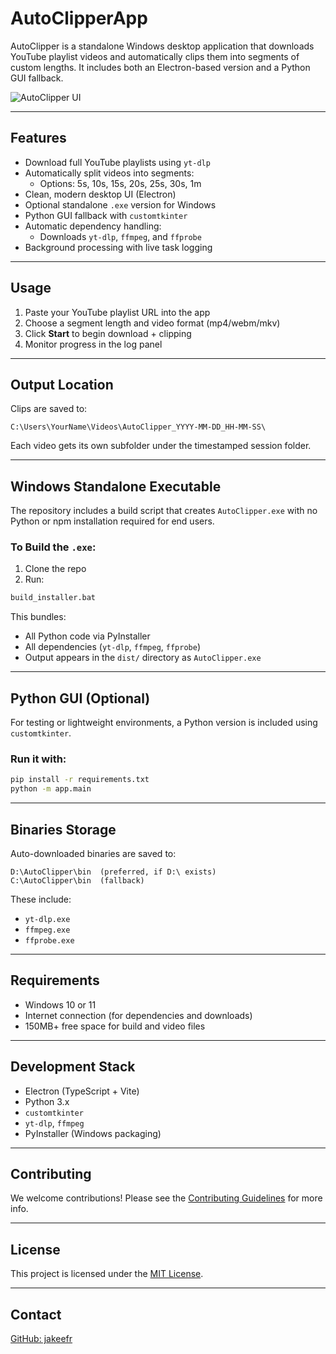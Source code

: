 # AutoClipperApp

AutoClipper is a standalone Windows desktop application that downloads YouTube playlist videos and automatically clips them into segments of custom lengths. It includes both an Electron-based version and a Python GUI fallback.

![AutoClipper UI](https://github.com/user-attachments/assets/9a9fe75d-f218-4a7e-9e44-716b7e9e6145)

---

## Features

- Download full YouTube playlists using `yt-dlp`
- Automatically split videos into segments:
  - Options: 5s, 10s, 15s, 20s, 25s, 30s, 1m
- Clean, modern desktop UI (Electron)
- Optional standalone `.exe` version for Windows
- Python GUI fallback with `customtkinter`
- Automatic dependency handling:
  - Downloads `yt-dlp`, `ffmpeg`, and `ffprobe`
- Background processing with live task logging

---

## Usage

1. Paste your YouTube playlist URL into the app
2. Choose a segment length and video format (mp4/webm/mkv)
3. Click **Start** to begin download + clipping
4. Monitor progress in the log panel

---

## Output Location

Clips are saved to:

```
C:\Users\YourName\Videos\AutoClipper_YYYY-MM-DD_HH-MM-SS\
```

Each video gets its own subfolder under the timestamped session folder.

---

## Windows Standalone Executable

The repository includes a build script that creates `AutoClipper.exe` with no Python or npm installation required for end users.

### To Build the `.exe`:

1. Clone the repo  
2. Run:

```cmd
build_installer.bat
```

This bundles:

- All Python code via PyInstaller  
- All dependencies (`yt-dlp`, `ffmpeg`, `ffprobe`)  
- Output appears in the `dist/` directory as `AutoClipper.exe`

---

## Python GUI (Optional)

For testing or lightweight environments, a Python version is included using `customtkinter`.

### Run it with:

```bash
pip install -r requirements.txt
python -m app.main
```

---

## Binaries Storage

Auto-downloaded binaries are saved to:

```
D:\AutoClipper\bin  (preferred, if D:\ exists)
C:\AutoClipper\bin  (fallback)
```

These include:

- `yt-dlp.exe`
- `ffmpeg.exe`
- `ffprobe.exe`

---

## Requirements

- Windows 10 or 11  
- Internet connection (for dependencies and downloads)  
- 150MB+ free space for build and video files

---

## Development Stack

- Electron (TypeScript + Vite)  
- Python 3.x  
- `customtkinter`  
- `yt-dlp`, `ffmpeg`  
- PyInstaller (Windows packaging)

---

## Contributing

We welcome contributions! Please see the [Contributing Guidelines](CONTRIBUTING.md) for more info.

---

## License

This project is licensed under the [MIT License](LICENSE).

---

## Contact

[GitHub: jakeefr](https://github.com/jakeefr/AutoClipperApp)
